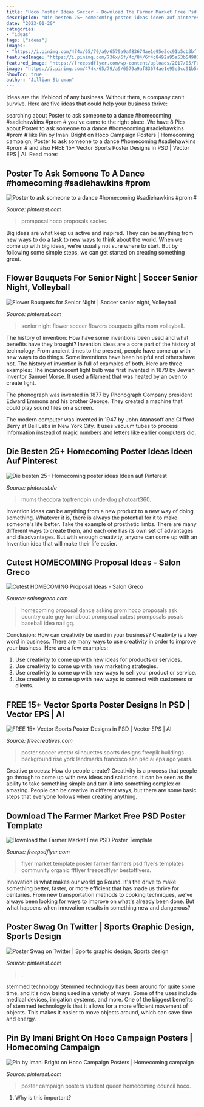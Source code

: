 ```yaml
---
title: "Hoco Poster Ideas Soccer ~ Download The Farmer Market Free Psd Poster Template"
description: "Die besten 25+ homecoming poster ideas ideen auf pinterest"
date: "2023-01-20"
categories:
- "ideas"
tags: ["ideas"]
images:
- "https://i.pinimg.com/474x/65/79/a9/6579a9af83674ae1e95e3cc91b5cb3bf.jpg"
featuredImage: "https://i.pinimg.com/736x/6f/4c/84/6f4c8492a95a53b549876a4db9596509.jpg"
featured_image: "https://freepsdflyer.com/wp-content/uploads/2017/05/Farmer-Market-FREE-Poster-Template-FreePSDFlyer-com.jpg"
image: "https://i.pinimg.com/474x/65/79/a9/6579a9af83674ae1e95e3cc91b5cb3bf.jpg"
ShowToc: true
author: "Jillian Stroman"
---
```



Ideas are the lifeblood of any business. Without them, a company can’t survive. Here are five ideas that could help your business thrive:

	

		
searching about Poster to ask someone to a dance #homecoming #sadiehawkins #prom # you've came to the right place. We have 8 Pics about Poster to ask someone to a dance #homecoming #sadiehawkins #prom # like Pin by Imani Bright on Hoco Campaign Posters | Homecoming campaign, Poster to ask someone to a dance #homecoming #sadiehawkins #prom # and also FREE 15+ Vector Sports Poster Designs in PSD | Vector EPS | AI. Read more:
		
    
## Poster To Ask Someone To A Dance #homecoming #sadiehawkins #prom #

<img loading=lazy src="https://i.pinimg.com/736x/5b/ab/78/5bab78e74ea78b87320cd225de994a35.jpg" onerror="this.onerror=null;this.src='https://tse1.mm.bing.net/th?id=OIP.Yi0J6BCNhF2Csn5tnPEV1QHaNK&amp;pid=15.1';" alt="Poster to ask someone to a dance #homecoming #sadiehawkins #prom #">

_Source: pinterest.com_

>promposal hoco proposals sadies. 

	

Big ideas are what keep us active and inspired. They can be anything from new ways to do a task to new ways to think about the world. When we come up with big ideas, we're usually not sure where to start. But by following some simple steps, we can get started on creating something great.

    
## Flower Bouquets For Senior Night | Soccer Senior Night, Volleyball

<img loading=lazy src="https://i.pinimg.com/originals/a1/a0/a9/a1a0a98511a5c3c96bd922f87c70969c.jpg" onerror="this.onerror=null;this.src='https://tse3.mm.bing.net/th?id=OIP.-vZgntf3yt_dHYKN8Be6IQHaJ4&amp;pid=15.1';" alt="Flower Bouquets for Senior Night | Soccer senior night, Volleyball">

_Source: pinterest.com_

>senior night flower soccer flowers bouquets gifts mom volleyball. 

	

The history of invention: How have some inventions been used and what benefits have they brought?
Invention ideas are a core part of the history of technology. From ancient times to the present, people have come up with new ways to do things. Some inventions have been helpful and others have not. The history of invention is full of examples of both. Here are three examples:
The incandescent light bulb was first invented in 1879 by Jewish inventor Samuel Morse. It used a filament that was heated by an oven to create light.

The phonograph was invented in 1877 by Phonograph Company president Edward Emmons and his brother George. They created a machine that could play sound files on a screen.

The modern computer was invented in 1947 by John Atanasoff and Clifford Berry at Bell Labs in New York City. It uses vacuum tubes to process information instead of magic numbers and letters like earlier computers did.

    
## Die Besten 25+ Homecoming Poster Ideas Ideen Auf Pinterest

<img loading=lazy src="https://i.pinimg.com/474x/65/79/a9/6579a9af83674ae1e95e3cc91b5cb3bf.jpg" onerror="this.onerror=null;this.src='https://tse3.mm.bing.net/th?id=OIP.JOgZpGsXgqSVDELoQ9Oe_AAAAA&amp;pid=15.1';" alt="Die besten 25+ Homecoming poster ideas Ideen auf Pinterest">

_Source: pinterest.de_

>mums theodora toptrendpin underdog photoart360. 

	

Invention ideas can be anything from a new product to a new way of doing something. Whatever it is, there is always the potential for it to make someone's life better. Take the example of prosthetic limbs. There are many different ways to create them, and each one has its own set of advantages and disadvantages. But with enough creativity, anyone can come up with an Invention idea that will make their life easier.

    
## Cutest HOMECOMING Proposal Ideas - Salon Greco

<img loading=lazy src="http://salongreco.com/wp-content/uploads/2017/08/8ee739237aff972cf8d3253f11ca7e6d-country-prom-proposal-dance-proposal.jpg" onerror="this.onerror=null;this.src='https://tse4.mm.bing.net/th?id=OIP.ZRz7bMHq8SobMdvQFjCMBgHaJ4&amp;pid=15.1';" alt="Cutest HOMECOMING Proposal Ideas - Salon Greco">

_Source: salongreco.com_

>homecoming proposal dance asking prom hoco proposals ask country cute guy turnabout promposal cutest promposals posals baseball idea nail gq. 

	

Conclusion: How can creativity be used in your business?
Creativity is a key word in business. There are many ways to use creativity in order to improve your business. Here are a few examples:
1. Use creativity to come up with new ideas for products or services.
2. Use creativity to come up with new marketing strategies.
3. Use creativity to come up with new ways to sell your product or service.
4. Use creativity to come up with new ways to connect with customers or clients.

    
## FREE 15+ Vector Sports Poster Designs In PSD | Vector EPS | AI

<img loading=lazy src="https://images.freecreatives.com/wp-content/uploads/2015/09/poster.jpg" onerror="this.onerror=null;this.src='https://tse2.mm.bing.net/th?id=OIP.KcQSnq8fVVwfJEUlWordUgHaHa&amp;pid=15.1';" alt="FREE 15+ Vector Sports Poster Designs in PSD | Vector EPS | AI">

_Source: freecreatives.com_

>poster soccer vector silhouettes sports designs freepik buildings background rise york landmarks francisco san psd ai eps ago years. 

	

Creative process: How do people create?
Creativity is a process that people go through to come up with new ideas and solutions. It can be seen as the ability to take something simple and turn it into something complex or amazing. People can be creative in different ways, but there are some basic steps that everyone follows when creating anything.

    
## Download The Farmer Market Free PSD Poster Template

<img loading=lazy src="https://freepsdflyer.com/wp-content/uploads/2017/05/Farmer-Market-FREE-Poster-Template-FreePSDFlyer-com.jpg" onerror="this.onerror=null;this.src='https://tse2.mm.bing.net/th?id=OIP.r9IF09f-3yTS_0MJDeNrPAHaLF&amp;pid=15.1';" alt="Download the Farmer Market Free PSD Poster Template">

_Source: freepsdflyer.com_

>flyer market template poster farmer farmers psd flyers templates community organic ffflyer freepsdflyer bestofflyers. 

	

Innovation is what makes our world go Round. It's the drive to make something better, faster, or more efficient that has made us thrive for centuries. From new transportation methods to cooking techniques, we've always been looking for ways to improve on what's already been done. But what happens when innovation results in something new and dangerous?

    
## Poster Swag On Twitter | Sports Graphic Design, Sports Design

<img loading=lazy src="https://i.pinimg.com/736x/6f/4c/84/6f4c8492a95a53b549876a4db9596509.jpg" onerror="this.onerror=null;this.src='https://tse3.mm.bing.net/th?id=OIP.JOz8093yovM_xG4sdAPLKAHaLI&amp;pid=15.1';" alt="Poster Swag on Twitter | Sports graphic design, Sports design">

_Source: pinterest.com_

>. 

	

stemmed technology
Stemmed technology has been around for quite some time, and it's now being used in a variety of ways. Some of the uses include medical devices, irrigation systems, and more. One of the biggest benefits of stemmed technology is that it allows for a more efficient movement of objects. This makes it easier to move objects around, which can save time and energy.

    
## Pin By Imani Bright On Hoco Campaign Posters | Homecoming Campaign

<img loading=lazy src="https://i.pinimg.com/736x/68/b2/b0/68b2b0c3bc79873cb4f09aaccd03b8f5--campaign-posters.jpg" onerror="this.onerror=null;this.src='https://tse2.mm.bing.net/th?id=OIP.e16s5p5YMIsu7Io56pRr8wHaNK&amp;pid=15.1';" alt="Pin by Imani Bright on Hoco Campaign Posters | Homecoming campaign">

_Source: pinterest.com_

>poster campaign posters student queen homecoming council hoco. 

	

1) Why is this important?

